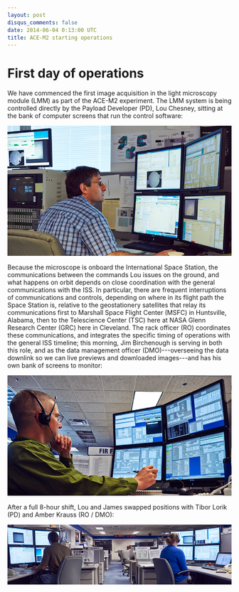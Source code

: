 ```yaml
---
layout: post
disqus_comments: false
date: 2014-06-04 0:13:00 UTC
title: ACE-M2 starting operations
---
```


# First day of operations

We have commenced the first image acquisition in the light microscopy module (LMM) as part of the ACE-M2 experiment. The LMM system is being controlled directly by the Payload Developer (PD), Lou Chesney, sitting at the bank of computer screens that run the control software:

![Lou Chesney](/images/2014_06_04/140604_ace_tsc_chestney_lou_web.jpg)

Because the microscope is onboard the International Space Station, the communications between the commands Lou issues on the ground, and what happens on orbit depends on close coordination with the general communications with the ISS. In particular, there are frequent interruptions of communications and controls, depending on where in its flight path the Space Station is, relative to the geostationery satellites that relay its communications first to Marshall Space Flight Center (MSFC) in Huntsville, Alabama, then to the Telescience Center (TSC) here at NASA Glenn Research Center (GRC) here in Cleveland. The rack officer (RO) coordinates these communications, and integrates the specific timing of operations with the general ISS timeline; this morning, Jim Birchenough is serving in both this role, and as the data management officer (DMO)---overseeing the data downlink so we can live previews and downloaded images---and has his own bank of screens to monitor:

![James Birchenough](/images/2014_06_04/140604_ace_tsc_birchenough_james_web.jpg)

After a full 8-hour shift, Lou and James swapped positions with Tibor Lorik (PD) and Amber Krauss (RO / DMO):

![Tibor Lorik and Amber Krauss](/images/2014_06_04/140604_ace_tsc_tibor_amber_web.jpg)


